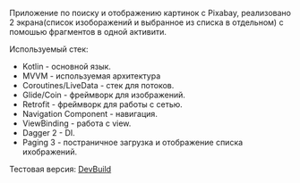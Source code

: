 Приложение по поиску и отображению картинок с Pixabay, реализовано 2 экрана(список изоборажений и выбранное из списка в отдельном) с помошью фрагментов в одной активити.
 
Используемый стек: 
 - Kotlin - основной язык.
 - MVVM - используемая архитектура
 - Coroutines/LiveData - стек для потоков.
 - Glide/Coin - фреймворк для изображений. 
 - Retrofit - фреймворк для работы с сетью.
 - Navigation Component - навигация. 
 - ViewBinding - работа с view.
 - Dagger 2 - DI.
 - Paging 3 - постраничное загрузка и отображение списка ихображений.

Тестовая версия: [DevBuild](https://drive.google.com/file/d/1rt-kIGETj1a7MM-6PRKThBSWHMfNt9Dq/view?usp=sharing)
